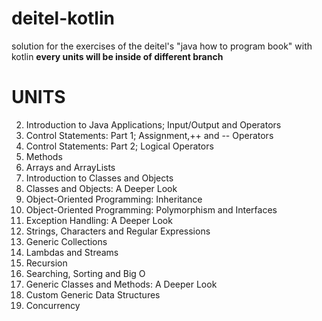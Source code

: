 # deitel-kotlin
solution for the exercises of the deitel's "java how to program book" with kotlin
**every units will be inside of different branch**

# UNITS

2. Introduction to Java Applications; Input/Output
and Operators
3. Control Statements: Part 1; Assignment,++ and -- Operators
4. Control Statements: Part 2; Logical Operators
5. Methods
6. Arrays and ArrayLists
7. Introduction to Classes and Objects
8. Classes and Objects: A Deeper Look
9. Object-Oriented Programming: Inheritance
10. Object-Oriented Programming: Polymorphism and Interfaces
11. Exception Handling: A Deeper Look
14. Strings, Characters and Regular Expressions
16. Generic Collections
17. Lambdas and Streams 
18. Recursion
19. Searching, Sorting and Big O
20. Generic Classes and Methods: A Deeper Look
21. Custom Generic Data Structures
23. Concurrency
